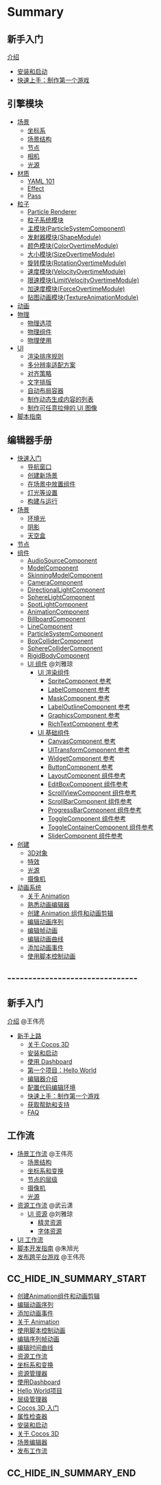 # Summary

## 新手入门
[介绍](introduction.md)
- [安装和启动](getting-started\install.md)
- [快速上手：制作第一个游戏]()

## 引擎模块
- [场景](concepts/scene/index.md)
  - [坐标系](concepts/scene/coord.md)
  - [场景结构](concepts/scene/scene.md)
  - [节点](concepts/scene/node.md)
  - [相机](concepts/scene/camera.md)
  - [光源](concepts/scene/light.md)
- [材质](material-system/overview.md)
  - [YAML 101](material-system/yaml-101.md)
  - [Effect](material-system/effect-syntax.md)
  - [Pass](material-system/pass-parameter-list.md)
- [粒子](particle-system/overview.md)
  - [Particle Renderer](particle-system/renderer.md)
  - [粒子系统模块](particle-system/module.md)
  - [主模块(ParticleSystemComponent)](particle-system/main-module.md)
  - [发射器模块(ShapeModule)](particle-system/emitter.md)
  - [颜色模块(ColorOvertimeModule)](particle-system/color-module.md)
  - [大小模块(SizeOvertimeModule)](particle-system/size-module.md)
  - [旋转模块(RotationOvertimeModule)](particle-system/rotation-module.md)
  - [速度模块(VelocityOvertimeModule)](particle-system/velocity-module.md)
  - [限速模块(LimitVelocityOvertimeModule)](particle-system/limit-velocity-module.md)
  - [加速度模块(ForceOvertimeModule)](particle-system/force-module.md)
  - [贴图动画模块(TextureAnimationModule)](particle-system/texture-animation-module.md)
- [动画](engine/animation/index.md)
- [物理](physics/physics.md)
  - [物理选项](physics/physics-item.md)
  - [物理组件](physics/physics-component.md)
  - [物理使用](physics/physics-use.md)
- [UI](ui-system/components/engine/index.md)
  - [渲染排序规则](ui-system/components/engine/priority.md)
  - [多分辨率适配方案](ui-system/components/engine/multi-resolution.md)
  - [对齐策略](ui-system/components/engine/widget-align.md)
  - [文字排版](ui-system/components/engine/label-layout.md)
  - [自动布局容器](ui-system/components/engine/auto-layout.md)
  - [制作动态生成内容的列表](ui-system/components/engine/list-with-data.md)
  - [制作可任意拉伸的 UI 图像](ui-system/components/engine/sliced-sprite.md)
- [脚本指南]()

## 编辑器手册
- [快速入门](concepts/scene/index.md)
  - [导航窗口]()
  - [创建新场景]()
  - [在场景中放置组件]()
  - [灯光等设置]()
  - [构建与运行]()
- [场景](concepts/scene/index.md)
  - [环境光]()
  - [阴影]()
  - [天空盒]()
- [节点](concepts/scene/index.md)
- [组件](concepts/scene/index.md)
  - [AudioSourceComponent]()
  - [ModelComponent]()
  - [SkinningModelComponent]()
  - [CameraComponent]()
  - [DirectionalLightComponent]()
  - [SphereLightComponent]()
  - [SpotLightComponent]()
  - [AnimationComponent]()
  - [BillboardComponent]()
  - [LineComponent]()
  - [ParticleSystemComponent]()
  - [BoxColliderComponent](physics/physics-component.md)
  - [SphereColliderComponent](physics/physics-component.md)
  - [RigidBodyComponent](physics/physics-component.md)
  - [UI 组件](ui-system/components/editor/index.md) @刘雅琼
    - [UI 渲染组件](ui-system/components/editor/render-component.md)
      - [SpriteComponent 参考](ui-system/components/editor/sprite.md)
      - [LabelComponent 参考](ui-system/components/editor/label.md)
      - [MaskComponent 参考](ui-system/components/editor/mask.md)
      - [LabelOutlineComponent 参考](ui-system/components/editor/label-outline.md)
      - [GraphicsComponent 参考](ui-system/components/editor/graphics.md)
      - [RichTextComponent 参考](ui-system/components/editor/richtext.md)
    - [UI 基础组件](ui-system/components/editor/base-component.md)
      - [CanvasComponent 参考](ui-system/components/editor/canvas.md)
      - [UITransformComponent 参考](ui-system/components/editor/ui-transform.md)
      - [WidgetComponent 参考](ui-system/components/editor/widget.md)
      - [ButtonComponent 参考](ui-system/components/editor/button.md)
      - [LayoutComponent 组件参考](ui-system/components/editor/layout.md)
      - [EditBoxComponent 组件参考](ui-system/components/editor/editbox.md)
      - [ScrollViewComponent 组件参考](ui-system/components/editor/scrollview.md)
      - [ScrollBarComponent 组件参考](ui-system/components/editor/scrollbar.md)
      - [ProgressBarComponent 组件参考](ui-system/components/editor/progress.md)
      - [ToggleComponent 组件参考](ui-system/components/editor/toggle.md)
      - [ToggleContainerComponent 组件参考](ui-system/components/editor/toggleContainer.md)
      - [SliderComponent 组件参考](ui-system/components/editor/slider.md)
- [创建](concepts/scene/index.md)
  - [3D对象]()
  - [特效]()
  - [光源]()
  - [摄像机]()
- [动画系统](editor/animation/index.md)
  - [关于 Animation](editor/animation/animation.md)
  - [熟悉动画编辑器](editor/animation/animation-editor.md)
  - [创建 Animation 组件和动画剪辑](editor/animation/animation-create.md)
  - [编辑动画序列](editor/animation/animation-clip.md)
  - [编辑帧动画](editor/animation/sprite-animation.md)
  - [编辑动画曲线](editor/animation/animation-curve.md)
  - [添加动画事件](editor/animation/animation-event.md)
  - [使用脚本控制动画](editor/animation/scripting-animation.md)
## -------------------------------

## 新手入门
[介绍](introduction.md) @王伟亮
- [新手上路](helloworld.md)
    - [关于 Cocos 3D]()
    - [安装和启动](getting-started\install.md)
    - [使用 Dashboard](getting-started\dashboard.md)
    - [第一个项目：Hello World](getting-started\helloworld.md)
    - [编辑器介绍]()
    - [配置代码编辑环境]()
    - [快速上手：制作第一个游戏]()
    - [获取帮助和支持]()
    - [FAQ]()

## 工作流
- [场景工作流](workflow/scene/index.md) @王伟亮
  - [场景结构](workflow/scene/scene.md)
  - [坐标系和变换](workflow/scene/transform.md)
  - [节点的层级](workflow/scene/node-tree.md)
  - [摄像机](workflow/scene/camera.md)
  - [光源](workflow/scene/light.md)
- [资源工作流](workflow/resources/index.md) @武云潇
  - [UI 资源](workflow/resources/ui/index.md) @刘雅琼
    - [精灵资源](workflow/resources/ui/spriteFrame.md)
    - [字体资源](workflow/resources/ui/font.md)
- [UI 工作流](workflow/ui/index.md)
- [脚本开发指南]() @朱旭光
- [发布跨平台游戏]() @王伟亮

## CC_HIDE_IN_SUMMARY_START

- [创建Animation组件和动画剪辑](animation/animation-clip.md)
- [编辑动画序列](animation/animation-curve.md)
- [添加动画事件](animation/animation-event.md)
- [关于 Animation](animation/animation.md)
- [使用脚本控制动画](animation/scripting-animation.md)
- [编辑序列帧动画](animation/sprite-animation.md)
- [编辑时间曲线](animation/time-curve.md)
- [资源工作流](asset-workflow/index.md)
- [坐标系和变换](concepts/scene/transform.md)
- [资源管理器](getting-started/assets.md)
- [使用Dashboard](getting-started/dashboard.md)
- [Hello World项目](getting-started/helloworld.md)
- [层级管理器](getting-started/hierarchy.md)
- [Cocos 3D 入门](getting-started/index.md)
- [属性检查器](getting-started/inspector.md)
- [安装和启动](getting-started/install.md)
- [关于 Cocos 3D](getting-started/introduction.md)
- [场景编辑器](getting-started/scene.md)
- [发布工作流](publish-workflow/index.md)

## CC_HIDE_IN_SUMMARY_END

